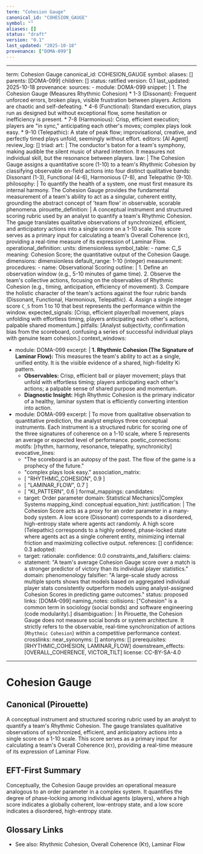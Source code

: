 ```yaml
---
term: "Cohesion Gauge"
canonical_id: "COHESION_GAUGE"
symbol: ""
aliases: []
status: "draft"
version: "0.1"
last_updated: "2025-10-18"
provenance: ["DOMA-099"]
---
```


---
term: Cohesion Gauge
canonical_id: COHESION_GAUGE
symbol: 
aliases: []
parents: [DOMA-099]
children: []
status: ratified
version: 0.1
last_updated: 2025-10-18
provenance:
  sources:
    - module: DOMA-099
      snippet: |
        1. The Cohesion Gauge (Measures Rhythmic Cohesion)
        *   1-3 (Dissonant): Frequent unforced errors, broken plays, visible frustration between players. Actions are chaotic and self-defeating.
        *   4-6 (Functional): Standard execution, plays run as designed but without exceptional flow, some hesitation or inefficiency is present.
        *   7-8 (Harmonious): Crisp, efficient execution; players are "in sync," anticipating each other's moves; complex plays look easy.
        *   9-10 (Telepathic): A state of peak flow; improvisational, creative, and perfectly timed plays unfold, seemingly without effort.
  editors: [AI Agent]
  review_log: []
triad:
  art: |
    The conductor's baton for a team's symphony, making audible the silent music of shared intention. It measures not individual skill, but the resonance between players.
  law: |
    The Cohesion Gauge assigns a quantitative score (1-10) to a team's Rhythmic Cohesion by classifying observable on-field actions into four distinct qualitative bands: Dissonant (1-3), Functional (4-6), Harmonious (7-8), and Telepathic (9-10).
  philosophy: |
    To quantify the health of a system, one must first measure its internal harmony. The Cohesion Gauge provides the fundamental measurement of a team's ability to act as a singular, coherent entity, grounding the abstract concept of 'team flow' in observable, scorable phenomena.
pirouette_definition: |
  A conceptual instrument and structured scoring rubric used by an analyst to quantify a team's Rhythmic Cohesion. The gauge translates qualitative observations of synchronized, efficient, and anticipatory actions into a single score on a 1-10 scale. This score serves as a primary input for calculating a team's Overall Coherence (`Kτ`), providing a real-time measure of its expression of Laminar Flow.
operational_definition:
  units: dimensionless
  symbol_table:
    - name: C_S
      meaning: Cohesion Score; the quantitative output of the Cohesion Gauge.
      dimensions: dimensionless
      default_range: 1-10 (integer)
  measurement:
    procedures:
      - name: Observational Scoring
        outline: |
          1. Define an observation window (e.g., 5-10 minutes of game time).
          2. Observe the team's collective actions, focusing on the observables of Rhythmic Cohesion (e.g., timing, anticipation, efficiency of movement).
          3. Compare the holistic character of the team's actions against the four rubric bands (Dissonant, Functional, Harmonious, Telepathic).
          4. Assign a single integer score `C_S` from 1 to 10 that best represents the performance within the window.
        expected_signals: [Crisp, efficient player/ball movement, plays unfolding with effortless timing, players anticipating each other's actions, palpable shared momentum.]
        pitfalls: [Analyst subjectivity, confirmation bias from the scoreboard, confusing a series of successful individual plays with genuine team cohesion.]
context_windows:
  - module: DOMA-099
    excerpt: |
      **1. Rhythmic Cohesion (The Signature of Laminar Flow):**
      This measures the team's ability to act as a single, unified entity. It is the visible evidence of a shared, high-fidelity Ki pattern.
      *   **Observables:** Crisp, efficient ball or player movement; plays that unfold with effortless timing; players anticipating each other's actions; a palpable sense of shared purpose and momentum.
      *   **Diagnostic Insight:** High Rhythmic Cohesion is the primary indicator of a healthy, laminar system that is efficiently converting intention into action.
  - module: DOMA-099
    excerpt: |
      To move from qualitative observation to quantitative prediction, the analyst employs three conceptual instruments. Each instrument is a structured rubric for scoring one of the three signatures of coherence on a 1-10 scale, where 5 represents an average or expected level of performance.
poetic_connections:
  motifs: [rhythm, harmony, resonance, telepathy, synchronicity]
  evocative_lines:
    - "The scoreboard is an autopsy of the past. The flow of the game is a prophecy of the future."
    - "complex plays look easy."
  association_matrix:
    - [ "RHYTHMIC_COHESION", 0.9 ]
    - [ "LAMINAR_FLOW", 0.7 ]
    - [ "KI_PATTERN", 0.6 ]
formal_mappings:
  candidates:
    - target: Order parameter
      domain: Statistical Mechanics|Complex Systems
      mapping_kind: conceptual
      equation_hint:
      justification: |
        The Cohesion Score acts as a proxy for an order parameter in a many-body system. A low score (Dissonant) corresponds to a disordered, high-entropy state where agents act randomly. A high score (Telepathic) corresponds to a highly ordered, phase-locked state where agents act as a single coherent entity, minimizing internal friction and maximizing collective output.
      references: []
      confidence: 0.3
  adopted:
    - target: 
      rationale: 
      confidence: 0.0
constraints_and_falsifiers:
  claims:
    - statement: "A team's average Cohesion Gauge score over a match is a stronger predictor of victory than its individual player statistics."
      domain: phenomenology
      falsifier: "A large-scale study across multiple sports shows that models based on aggregated individual player stats consistently outperform models using analyst-assigned Cohesion Scores in predicting game outcomes."
      status: proposed
      links: [DOMA-099]
naming_notes:
  collisions: ["Cohesion" is a common term in sociology (social bonds) and software engineering (code modularity).]
  disambiguation: |
    In Pirouette, the Cohesion Gauge does not measure social bonds or system architecture. It strictly refers to the observable, real-time synchronization of actions (`Rhythmic Cohesion`) within a competitive performance context.
crosslinks:
  near_synonyms: []
  antonyms: []
  prerequisites: [RHYTHMIC_COHESION, LAMINAR_FLOW]
  downstream_effects: [OVERALL_COHERENCE, VICTOR_TILT]
license: CC-BY-SA-4.0
---

# Cohesion Gauge

## Canonical (Pirouette)
A conceptual instrument and structured scoring rubric used by an analyst to quantify a team's Rhythmic Cohesion. The gauge translates qualitative observations of synchronized, efficient, and anticipatory actions into a single score on a 1-10 scale. This score serves as a primary input for calculating a team's Overall Coherence (`Kτ`), providing a real-time measure of its expression of Laminar Flow.

## EFT-First Summary
Conceptually, the Cohesion Gauge provides an operational measure analogous to an order parameter in a complex system. It quantifies the degree of phase-locking among individual agents (players), where a high score indicates a globally coherent, low-entropy state, and a low score indicates a disordered, high-entropy state.

## Glossary Links
- See also: Rhythmic Cohesion, Overall Coherence (Kτ), Laminar Flow